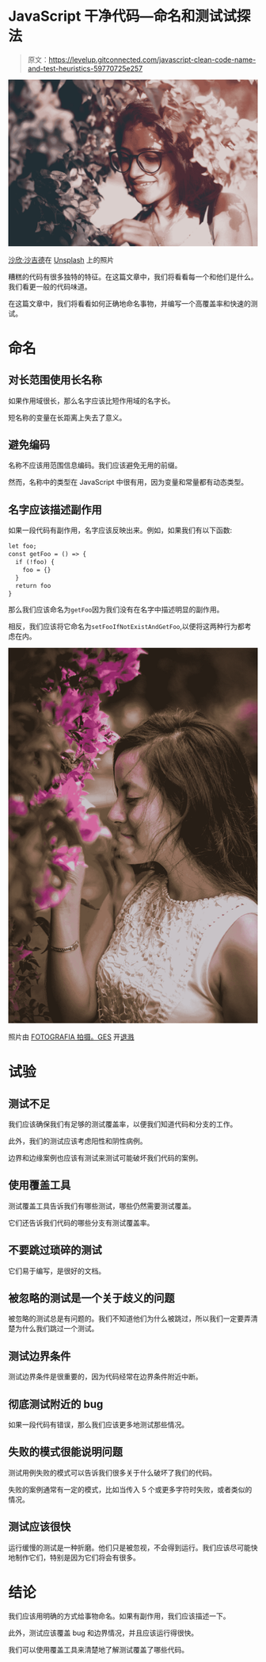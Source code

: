 # JavaScript 干净代码—命名和测试试探法

> 原文：<https://levelup.gitconnected.com/javascript-clean-code-name-and-test-heuristics-59770725e257>

![](img/f1861fec950c84b6c8759de35fd60615.png)

[沙欣·沙吉德](https://unsplash.com/@shahzin_2903?utm_source=medium&utm_medium=referral)在 [Unsplash](https://unsplash.com?utm_source=medium&utm_medium=referral) 上的照片

糟糕的代码有很多独特的特征。在这篇文章中，我们将看看每一个和他们是什么。我们看更一般的代码味道。

在这篇文章中，我们将看看如何正确地命名事物，并编写一个高覆盖率和快速的测试。

# 命名

## 对长范围使用长名称

如果作用域很长，那么名字应该比短作用域的名字长。

短名称的变量在长距离上失去了意义。

## 避免编码

名称不应该用范围信息编码。我们应该避免无用的前缀。

然而，名称中的类型在 JavaScript 中很有用，因为变量和常量都有动态类型。

## 名字应该描述副作用

如果一段代码有副作用，名字应该反映出来。例如，如果我们有以下函数:

```
let foo;
const getFoo = () => {
  if (!foo) {
    foo = {}
  }
  return foo
}
```

那么我们应该命名为`getFoo`因为我们没有在名字中描述明显的副作用。

相反，我们应该将它命名为`setFooIfNotExistAndGetFoo`,以便将这两种行为都考虑在内。

![](img/f5e271b8e65515a6532ea0f805e43ed4.png)

照片由 [FOTOGRAFIA 拍摄。GES](https://unsplash.com/@giancarlos?utm_source=medium&utm_medium=referral) 开[退溅](https://unsplash.com?utm_source=medium&utm_medium=referral)

# 试验

## 测试不足

我们应该确保我们有足够的测试覆盖率，以便我们知道代码和分支的工作。

此外，我们的测试应该考虑阳性和阴性病例。

边界和边缘案例也应该有测试来测试可能破坏我们代码的案例。

## 使用覆盖工具

测试覆盖工具告诉我们有哪些测试，哪些仍然需要测试覆盖。

它们还告诉我们代码的哪些分支有测试覆盖率。

## 不要跳过琐碎的测试

它们易于编写，是很好的文档。

## 被忽略的测试是一个关于歧义的问题

被忽略的测试总是有问题的。我们不知道他们为什么被跳过，所以我们一定要弄清楚为什么我们跳过一个测试。

## 测试边界条件

测试边界条件是很重要的，因为代码经常在边界条件附近中断。

## 彻底测试附近的 bug

如果一段代码有错误，那么我们应该更多地测试那些情况。

## 失败的模式很能说明问题

测试用例失败的模式可以告诉我们很多关于什么破坏了我们的代码。

失败的案例通常有一定的模式，比如当传入 5 个或更多字符时失败，或者类似的情况。

## 测试应该很快

运行缓慢的测试是一种折磨。他们只是被忽视，不会得到运行。我们应该尽可能快地制作它们，特别是因为它们将会有很多。

# 结论

我们应该用明确的方式给事物命名。如果有副作用，我们应该描述一下。

此外，测试应该覆盖 bug 和边界情况，并且应该运行得很快。

我们可以使用覆盖工具来清楚地了解测试覆盖了哪些代码。